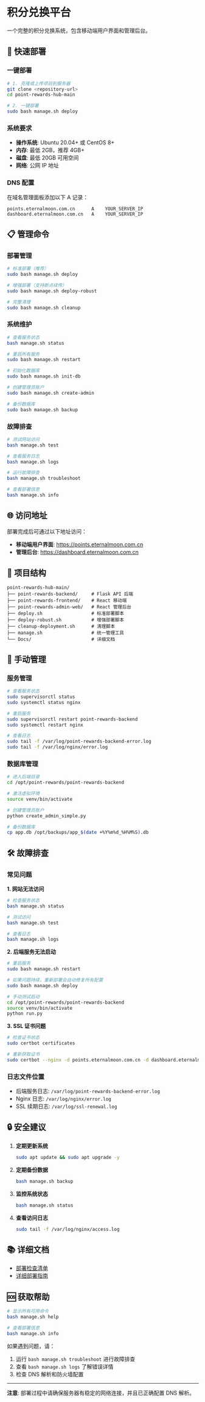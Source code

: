 # 积分兑换平台

一个完整的积分兑换系统，包含移动端用户界面和管理后台。

## 🚀 快速部署

### 一键部署
```bash
# 1. 克隆或上传项目到服务器
git clone <repository-url>
cd point-rewards-hub-main

# 2. 一键部署
sudo bash manage.sh deploy
```

### 系统要求
- **操作系统**: Ubuntu 20.04+ 或 CentOS 8+
- **内存**: 最低 2GB，推荐 4GB+
- **磁盘**: 最低 20GB 可用空间
- **网络**: 公网 IP 地址

### DNS 配置
在域名管理面板添加以下 A 记录：
```
points.eternalmoon.com.cn      A    YOUR_SERVER_IP
dashboard.eternalmoon.com.cn   A    YOUR_SERVER_IP
```

## 📋 管理命令

### 部署管理
```bash
# 标准部署（推荐）
sudo bash manage.sh deploy

# 增强部署（支持断点续传）
sudo bash manage.sh deploy-robust

# 完整清理
sudo bash manage.sh cleanup
```

### 系统维护
```bash
# 查看服务状态
bash manage.sh status

# 重启所有服务
sudo bash manage.sh restart

# 初始化数据库
sudo bash manage.sh init-db

# 创建管理员账户
sudo bash manage.sh create-admin

# 备份数据库
sudo bash manage.sh backup
```

### 故障排查
```bash
# 测试网站访问
bash manage.sh test

# 查看服务日志
bash manage.sh logs

# 运行故障排查
bash manage.sh troubleshoot

# 查看部署信息
bash manage.sh info
```

## 🌐 访问地址

部署完成后可通过以下地址访问：

- **移动端用户界面**: https://points.eternalmoon.com.cn
- **管理后台**: https://dashboard.eternalmoon.com.cn

## 📁 项目结构

```
point-rewards-hub-main/
├── point-rewards-backend/     # Flask API 后端
├── point-rewards-frontend/    # React 移动端
├── point-rewards-admin-web/   # React 管理后台
├── deploy.sh                  # 标准部署脚本
├── deploy-robust.sh           # 增强部署脚本
├── cleanup-deployment.sh      # 清理脚本
├── manage.sh                  # 统一管理工具
└── Docs/                      # 详细文档
```

## 🔧 手动管理

### 服务管理
```bash
# 查看服务状态
sudo supervisorctl status
sudo systemctl status nginx

# 重启服务
sudo supervisorctl restart point-rewards-backend
sudo systemctl restart nginx

# 查看日志
sudo tail -f /var/log/point-rewards-backend-error.log
sudo tail -f /var/log/nginx/error.log
```

### 数据库管理
```bash
# 进入后端目录
cd /opt/point-rewards/point-rewards-backend

# 激活虚拟环境
source venv/bin/activate

# 创建管理员账户
python create_admin_simple.py

# 备份数据库
cp app.db /opt/backups/app_$(date +%Y%m%d_%H%M%S).db
```

## 🛠️ 故障排查

### 常见问题

**1. 网站无法访问**
```bash
# 检查服务状态
bash manage.sh status

# 测试访问
bash manage.sh test

# 查看日志
bash manage.sh logs
```

**2. 后端服务无法启动**
```bash
# 重启服务
sudo bash manage.sh restart

# 如果问题持续，重新部署会自动修复所有配置
sudo bash manage.sh deploy

# 手动测试启动
cd /opt/point-rewards/point-rewards-backend
source venv/bin/activate
python run.py
```

**3. SSL 证书问题**
```bash
# 检查证书状态
sudo certbot certificates

# 重新获取证书
sudo certbot --nginx -d points.eternalmoon.com.cn -d dashboard.eternalmoon.com.cn
```

### 日志文件位置
- 后端服务日志: `/var/log/point-rewards-backend-error.log`
- Nginx 日志: `/var/log/nginx/error.log`
- SSL 续期日志: `/var/log/ssl-renewal.log`

## 🔒 安全建议

1. **定期更新系统**
   ```bash
   sudo apt update && sudo apt upgrade -y
   ```

2. **定期备份数据**
   ```bash
   bash manage.sh backup
   ```

3. **监控系统状态**
   ```bash
   bash manage.sh status
   ```

4. **查看访问日志**
   ```bash
   sudo tail -f /var/log/nginx/access.log
   ```

## 📚 详细文档

- [部署检查清单](Docs/DEPLOYMENT_CHECKLIST.md)
- [详细部署指南](Docs/DEPLOYMENT.md)

## 🆘 获取帮助

```bash
# 显示所有可用命令
bash manage.sh help

# 查看部署信息
bash manage.sh info
```

如果遇到问题，请：
1. 运行 `bash manage.sh troubleshoot` 进行故障排查
2. 查看 `bash manage.sh logs` 了解错误详情
3. 检查 DNS 解析和防火墙配置

---

**注意**: 部署过程中请确保服务器有稳定的网络连接，并且已正确配置 DNS 解析。